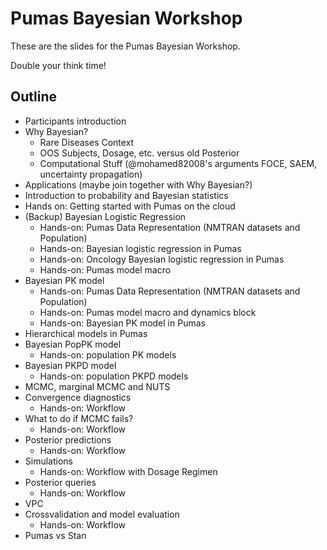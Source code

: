 # Pumas Bayesian Workshop

These are the slides for the Pumas Bayesian Workshop.

Double your think time!

## Outline

- Participants introduction
- Why Bayesian?
  - Rare Diseases Context
  - OOS Subjects, Dosage, etc. versus old Posterior
  - Computational Stuff (@mohamed82008's arguments FOCE, SAEM, uncertainty propagation)
- Applications (maybe join together with Why Bayesian?)
- Introduction to probability and Bayesian statistics
- Hands on: Getting started with Pumas on the cloud
- (Backup) Bayesian Logistic Regression
  - Hands-on: Pumas Data Representation (NMTRAN datasets and Population)
  - Hands-on: Bayesian logistic regression in Pumas
  - Hands-on: Oncology Bayesian logistic regression in Pumas
  - Hands-on: Pumas model macro
- Bayesian PK model
  - Hands-on: Pumas Data Representation (NMTRAN datasets and Population)
  - Hands-on: Pumas model macro and dynamics block
  - Hands-on: Bayesian PK model in Pumas
- Hierarchical models in Pumas
- Bayesian PopPK model
  - Hands-on: population PK models
- Bayesian PKPD model
  - Hands-on: population PKPD models
- MCMC, marginal MCMC and NUTS
- Convergence diagnostics
  - Hands-on: Workflow
- What to do if MCMC fails?
  - Hands-on: Workflow
- Posterior predictions
  - Hands-on: Workflow
- Simulations
  - Hands-on: Workflow with Dosage Regimen
- Posterior queries
  - Hands-on: Workflow
- VPC
- Crossvalidation and model evaluation
  - Hands-on: Workflow
- Pumas vs Stan
